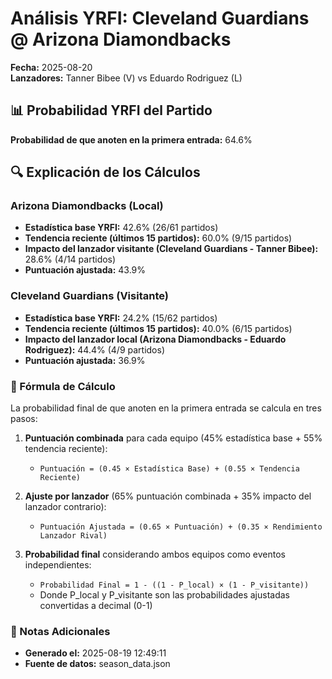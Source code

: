 # Análisis YRFI: Cleveland Guardians @ Arizona Diamondbacks

**Fecha:** 2025-08-20  
**Lanzadores:** Tanner Bibee (V) vs Eduardo Rodriguez (L)

## 📊 Probabilidad YRFI del Partido

**Probabilidad de que anoten en la primera entrada:** 64.6%

## 🔍 Explicación de los Cálculos

### Arizona Diamondbacks (Local)
- **Estadística base YRFI:** 42.6% (26/61 partidos)
- **Tendencia reciente (últimos 15 partidos):** 60.0% (9/15 partidos)
- **Impacto del lanzador visitante (Cleveland Guardians - Tanner Bibee):** 28.6% (4/14 partidos)
- **Puntuación ajustada:** 43.9%

### Cleveland Guardians (Visitante)
- **Estadística base YRFI:** 24.2% (15/62 partidos)
- **Tendencia reciente (últimos 15 partidos):** 40.0% (6/15 partidos)
- **Impacto del lanzador local (Arizona Diamondbacks - Eduardo Rodriguez):** 44.4% (4/9 partidos)
- **Puntuación ajustada:** 36.9%

### 📝 Fórmula de Cálculo

La probabilidad final de que anoten en la primera entrada se calcula en tres pasos:

1. **Puntuación combinada** para cada equipo (45% estadística base + 55% tendencia reciente):
   - `Puntuación = (0.45 × Estadística Base) + (0.55 × Tendencia Reciente)`

2. **Ajuste por lanzador** (65% puntuación combinada + 35% impacto del lanzador contrario):
   - `Puntuación Ajustada = (0.65 × Puntuación) + (0.35 × Rendimiento Lanzador Rival)`

3. **Probabilidad final** considerando ambos equipos como eventos independientes:
   - `Probabilidad Final = 1 - ((1 - P_local) × (1 - P_visitante))`
   - Donde P_local y P_visitante son las probabilidades ajustadas convertidas a decimal (0-1)

### 📌 Notas Adicionales

- **Generado el:** 2025-08-19 12:49:11
- **Fuente de datos:** season_data.json
